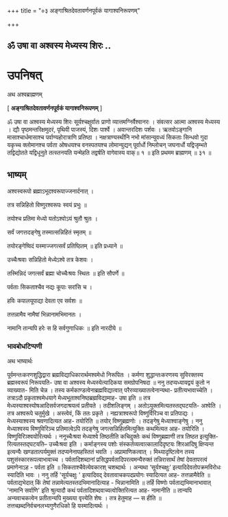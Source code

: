 +++
title = "०३ अङ्गाश्रितदेवतावर्णनपूर्वकं यागाश्वनिरूपणम्"

+++


## ॐ उषा वा अश्वस्य मेध्यस्य शिरः ..

# **उपनिषत्**

अथ अश्वब्राह्मणम्

\[ **अङ्गाश्रितदेवतावर्णनपूर्वकं यागाश्वनिरूपणम्** \]

ॐ उषा वा अश्वस्य मेध्यस्य शिरः सूर्यश्चक्षुर्वातः प्राणो व्यात्तमग्निर्वैश्वानरः । संवत्सर आत्मा अश्वस्य मेध्यस्य । द्यौः पृष्ठमन्तरिक्षमुदरं, पृथिवी पाजस्यं, दिशः पार्श्वे । अवान्तरदिशः पर्शवः । ऋतवोऽङ्गानि मासाश्चार्धमासाश्च पर्वाण्यहोरात्राणि प्रतिष्ठा । नक्षत्राण्यस्थीनि नभो मांसान्युवध्यं सिकताः सिन्धवो गुदा यकृच्च क्लोमानश्च पर्वता ओषधयश्च वनस्पतयश्च लोमान्युद्यन् पूर्वार्धो निम्लोचन् जघनार्धो यद्विजृम्भते तद्विद्योतते यद्विधूनुते तत्स्तनयति यन्मेहति तद्वर्षति वागेवास्य वाक्॥ १ ॥ इति प्रथमम ब्राह्मणम् ॥ ३१ ॥

## भाष्यम्

अश्वस्वरूपो ब्रह्माऽभूदश्वरूपाज्जनार्दनात् ।

तत्र सन्निहितो विष्णुरश्वरूपः स्वयं प्रभुः ॥

तयोश्च प्रतिमा मेध्यो यतोऽश्वोऽयं श्रुतौ श्रुतः ।

सर्वं जगत्तदङ्गेषु तस्मात्सन्निहितं स्मृतम् ॥

तयोरङ्गेष्विदं यस्माज्जगत्सर्वं प्रतिष्ठितम् ॥ इति प्रध्याने ॥

उच्चैःश्रवाः सन्निहितो मेध्येऽश्वे तत्र केशवः ।

तस्मिन्निदं जगत्सर्वं ब्रह्मा चोच्चैःश्रवः स्थितः ॥ इति सौपर्णे ॥

पर्वताः सिकताश्चैव नद्यः कूपाः सरांसि च ।

हविः कपालयूपाद्या देवता एव सर्वशः ॥

तत्तन्नामैव नामैषां भिन्नानामभिमानतः ।

नामानि तान्यपि हरेः स हि सर्वगुणाधिकः ॥ इति नारदीये ॥

### **भावबोधटिप्पणी**

अथ भाष्यार्थः

पूर्वमन्तःकरणशुद्धिद्वारा ब्रह्मविद्याधिकारार्थमश्वमेधो निरूपितः । कर्मणा शुद्धान्तःकरणस्य सुविरक्तस्य ब्रह्मस्वरूपं निरूपयति- उषा वा अश्वस्य मेध्यस्येत्यादिकया समग्रोपनिषदा ॥ ननु तदप्यध्यायद्वयं कुतो न व्याख्यात- मिति चेन्न । तस्य कर्मकाण्डत्वेनाब्रह्मविद्यात्वात् परैरव्याख्यातत्वेनान्यथा- प्रतीत्यभावाच्चेति । तत्राऽदौ प्रकृताश्वमेधयागे मेध्यभूताश्वनिष्ठब्रह्मविद्यामाह- उषा इति ॥ तत्र मेध्यस्याश्वस्योषआदिसर्वजगदाश्रयत्वं प्रतीयते । तदीशलिङ्गम् । अतोऽयुक्तमित्यतस्तद्घटयति- अश्वेति । तत्र अश्वरूपे चतुर्मुखे । अस्त्वेवं, किं ततः प्रकृते । नह्यत्राश्वरूपो विष्णुर्विरिञ्च वा प्रतिपाद्यः । मेध्यस्याश्वस्य श्रवणादित्यत आह- तयोरिति ॥ तयोर् विष्णुब्रह्मणोः । तदङ्गेषु मेध्याश्वाङ्गेषु । ननु मेध्याश्वस्य विष्णुविरिञ्च प्रतिमात्वेऽपि तदङ्गेषु जगत्सन्निहितमित्युक्तिः कथमित्यत आह- तयोरिति । विष्णुविरिञ्श्वयोरित्यर्थः । ननूच्चैःश्रवा मेध्याश्वे तिष्ठतीति कचिदुक्तेः कथं विष्णुब्रह्माणी तत्र तिष्ठत इत्युक्ति- रित्यतस्तद्घटयति– उच्चैःश्रवा इति । कर्माङ्गस्य पशोः संस्कर्तव्यत्वात्कालादिदृष्टयः शिरआदिषु क्षिप्यन्त इत्यन्यैः खण्डतात्पर्यमुक्तं तदप्यनेनापहस्तितं भवति । अप्रामाणिकत्वात् । मिथ्यादृष्टित्वेन तस्य पशुसंस्काररूपत्वाभावाच्च । पर्वतादिशब्दानां प्रसिद्धपर्वतादिपरत्वमन्यैरुक्तं तन्निरासार्थं तेषां देवतापरत्वं प्रमाणेनाऽह - पर्वता इति ॥ सिकताश्चैवेत्येवकारश् चशब्दार्थः । अन्यथा ‘सूर्यश्चक्षुः’ इत्यादिदेवतोपक्रमविरोधः स्यादिति भावः । ननु तर्हि 'सूर्यचक्षुः ' इत्यादिवद् देवतावाचकपदप्रयोगः स्यादित्यत आह- तत्तन्नामैवेति ॥ पर्वताद्यभेदात् किं तेषां तन्नामेत्यतस्तदभिमानादित्याह - भिन्नानामिति ॥ तर्हि विष्णोः पर्वताद्यभिमानाभावात् 'नामानि सर्वाणि' इति श्रुत्यादौ कथं पर्वतादिशब्दवाच्यत्वोक्तिरित्यत आह- नामानीति ॥ तान्यपि अन्यवाचकत्वेन प्रतीतान्यपि मुख्यया वृत्त्येति शेषः । तत्र हेतुमाह — स हीति ॥ तत्तच्छब्दनिर्वचनलभ्यगुणैरधिको हि यस्मादित्यर्थः ।

